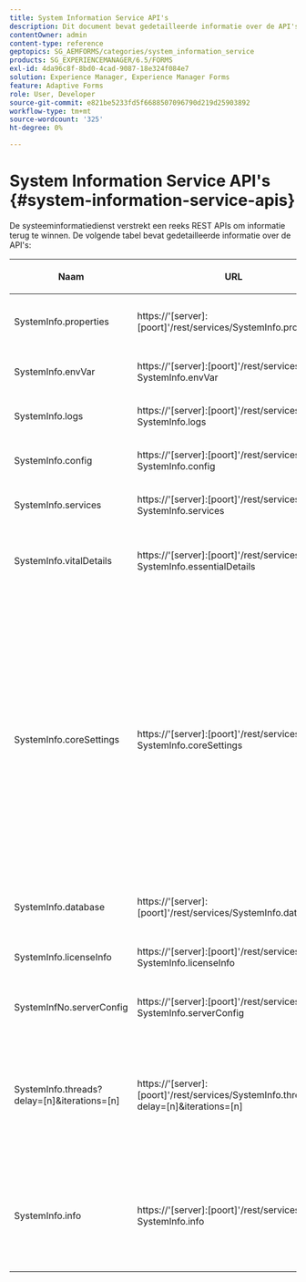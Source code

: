 ```yaml
---
title: System Information Service API's
description: Dit document bevat gedetailleerde informatie over de API's die worden geleverd door de systeeminformatiedienst.
contentOwner: admin
content-type: reference
geptopics: SG_AEMFORMS/categories/system_information_service
products: SG_EXPERIENCEMANAGER/6.5/FORMS
exl-id: 4da96c8f-8bd0-4cad-9087-18e324f084e7
solution: Experience Manager, Experience Manager Forms
feature: Adaptive Forms
role: User, Developer
source-git-commit: e821be5233fd5f6688507096790d219d25903892
workflow-type: tm+mt
source-wordcount: '325'
ht-degree: 0%

---
```


# System Information Service API&#39;s {#system-information-service-apis}

De systeeminformatiedienst verstrekt een reeks REST APIs om informatie terug te winnen. De volgende tabel bevat gedetailleerde informatie over de API&#39;s:

<table>
 <thead>
  <tr>
   <th><p>Naam</p></th>
   <th><p>URL</p></th>
   <th><p>Beschrijving</p></th>
  </tr>
 </thead>
 <tbody>
  <tr>
   <td><p>SystemInfo.properties</p></td>
   <td><p>https://'[server]:[poort]'/rest/services/SystemInfo.properties'</p></td>
   <td><p>Deze API omvat <a href="https://docs.oracle.com/javase/6/docs/api/java/lang/System.html#getProperties()">system.getProperties</a> Java API. De configuratie van de huidige werkomgeving wordt opgehaald. </p></td>
  </tr>
  <tr>
   <td><p>SystemInfo.envVar</p></td>
   <td><p>https://'[server]:[poort]'/rest/services/ SystemInfo.envVar</p></td>
   <td><p>Hiermee worden alle omgevingsvariabelen van het hostbesturingssysteem opgehaald. </p></td>
  </tr>
  <tr>
   <td><p>SystemInfo.logs</p></td>
   <td><p>https://'[server]:[poort]'/rest/services/ SystemInfo.logs</p></td>
   <td><p>Downloadt een ZIP-bestand dat de logboeken van de toepassingsserver bevat. </p></td>
  </tr>
  <tr>
   <td><p>SystemInfo.config</p></td>
   <td><p>https://'[server]:[poort]'/rest/services/ SystemInfo.config</p></td>
   <td><p>Hiermee wordt alle inhoud van het bestand config.xml opgehaald. </p></td>
  </tr>
  <tr>
   <td><p>SystemInfo.services</p></td>
   <td><p>https://'[server]:[poort]'/rest/services/ SystemInfo.services</p></td>
   <td><p>Haalt status- en configuratieparameters van AEM formulierservices op.</p></td>
  </tr>
  <tr>
   <td><p>SystemInfo.vitalDetails</p></td>
   <td><p>https://'[server]:[poort]'/rest/services/ SystemInfo.essentialDetails</p></td>
   <td><p>Haalt serveruptime, JVM-argumenten, systeemgeheugen, heapgrootte, naam van het besturingssysteem, aantal actieve threads en aantal threads op. </p></td>
  </tr>
  <tr>
   <td><p>SystemInfo.coreSettings</p></td>
   <td><p>https://'[server]:[poort]'/rest/services/ SystemInfo.coreSettings</p></td>
   <td><p>Haalt waarden op van de volgende eigenschappen:</p>
    <ul>
     <li><p>AdobeTempDir</p></li>
     <li><p>AdobeServerFontDir</p></li>
     <li><p>CustomerFontDir</p></li>
     <li><p>GlobalDocumentStorageRootDir</p></li>
     <li><p>DefaultDocumentMaxInlineSize</p></li>
     <li><p>DefaultDocumentDisposalTimeout</p></li>
     <li><p>EnableDocumentDBStorage</p></li>
     <li><p>GlobalDocumentStorageUseNetworkShare</p></li>
     <li><p>EnableFIPS</p></li>
     <li><p>EnableWSDL</p></li>
     <li><p>DataServicesConfigFile </p></li>
     <li><p>EnableRDS</p></li>
    </ul><p></p></td>
  </tr>
  <tr>
   <td><p>SystemInfo.database</p></td>
   <td><p>https://'[server]:[poort]'/rest/services/SystemInfo.database</p></td>
   <td><p>Hiermee wordt gedetailleerde informatie over de database opgehaald.</p></td>
  </tr>
  <tr>
   <td><p>SystemInfo.licenseInfo</p></td>
   <td><p>https://'[server]:[poort]'/rest/services/ SystemInfo.licenseInfo</p></td>
   <td><p>Hiermee worden versie- en licentiegegevens opgehaald van geïnstalleerde AEM formulieronderdelen. </p></td>
  </tr>
  <tr>
   <td><p>SystemInfNo.serverConfig</p></td>
   <td><p>https://'[server]:[poort]'/rest/services/ SystemInfo.serverConfig</p></td>
   <td><p>Downloadt configuratiebestanden van de hosttoepassingsserver. </p></td>
  </tr>
  <tr>
   <td><p>SystemInfo.threads?delay=[n]&amp;iterations=[n]</p></td>
   <td><p>https://'[server]:[poort]'/rest/services/SystemInfo.threads?delay=[n]&amp;iterations=[n]</p></td>
   <td><p>Haalt aantal en stapelspoor van actieve draden terug. De volgende parameters worden geaccepteerd:</p>
    <ul>
     <li><p>iterations= [n]: Geeft het aantal herhalingen op. Vervang n door een getal. </p></li>
     <li><p>Delay= [n]: Geeft het aantal milliseconden op dat moet worden gewacht voordat de volgende herhaling wordt gestart. </p></li>
    </ul><p></p></td>
  </tr>
  <tr>
   <td><p>SystemInfo.info</p></td>
   <td><p>https://'[server]:[poort]'/rest/services/ SystemInfo.info</p></td>
   <td><p>Deze API is een omslag voor alle de dienstAPIs van de systeeminformatie. Intern worden alle API's voor systeeminformatie uitgevoerd en wordt informatie gedownload in de ZIP-indeling. </p><p><i><strong>notitie</strong>: SystemInfo.info verstrekt geen telling en stackspoor van actieve draden. </i></p></td>
  </tr>
 </tbody>
</table>
